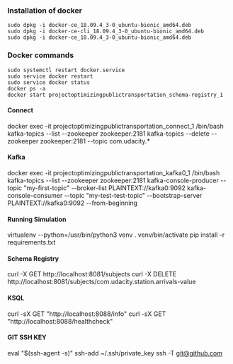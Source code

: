  
 ### Installation of docker
    sudo dpkg -i docker-ce_18.09.4_3-0_ubuntu-bionic_amd64.deb 
    sudo dpkg -i docker-ce-cli_18.09.4_3-0_ubuntu-bionic_amd64.deb 
    sudo dpkg -i docker-ce_18.09.4_3-0_ubuntu-bionic_amd64.deb


### Docker commands
    sudo systemctl restart docker.service
    sudo service docker restart
    sudo service docker status
    docker ps -a
    docker start projectoptimizingpublictransportation_schema-registry_1





#### Connect
docker exec -it projectoptimizingpublictransportation_connect_1 /bin/bash
kafka-topics --list --zookeeper zookeeper:2181
kafka-topics --delete --zookeeper zookeeper:2181 --topic com.udacity.*


#### Kafka
docker exec -it projectoptimizingpublictransportation_kafka0_1 /bin/bash
kafka-topics --list --zookeeper zookeeper:2181
kafka-console-producer --topic "my-first-topic" --broker-list PLAINTEXT://kafka0:9092
kafka-console-consumer --topic "my-test-test-topic" --bootstrap-server PLAINTEXT://kafka0:9092 --from-beginning



#### Running Simulation
virtualenv --python=/usr/bin/python3 venv
. venv/bin/activate
pip install -r requirements.txt


#### Schema Registry

curl -X GET http://localhost:8081/subjects
curl -X DELETE http://localhost:8081/subjects/com.udacity.station.arrivals-value

#### KSQL

curl -sX GET "http://localhost:8088/info"
curl -sX GET "http://localhost:8088/healthcheck"

#### GIT SSH KEY

eval "$(ssh-agent -s)"
ssh-add ~/.ssh/private_key
ssh -T git@github.com